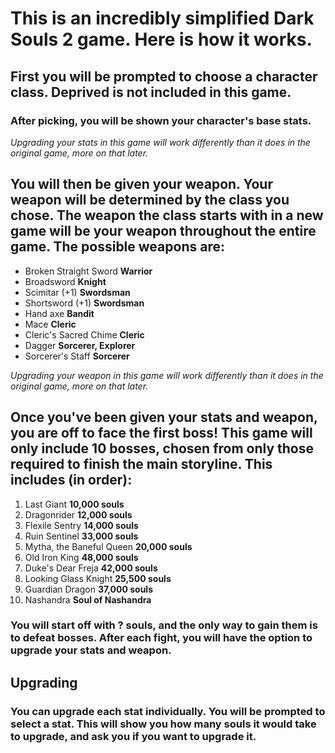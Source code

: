 # This is an incredibly simplified Dark Souls 2 game. Here is how it works.
## First you will be prompted to choose a character class. Deprived is not included in this game.
### After picking, you will be shown your character's base stats.
*Upgrading your stats in this game will work differently than it does in the original game, more on that later.* 
## You will then be given your weapon. Your weapon will be determined by the class you chose. The weapon the class starts with in a new game will be your weapon throughout the entire game. The possible weapons are:  
- Broken Straight Sword **Warrior**
- Broadsword **Knight**
- Scimitar (+1) **Swordsman**
- Shortsword (+1) **Swordsman**
- Hand axe **Bandit**
- Mace **Cleric**
- Cleric's Sacred Chime **Cleric**
- Dagger **Sorcerer, Explorer**
- Sorcerer's Staff **Sorcerer**  
  
*Upgrading your weapon in this game will work differently than it does in the original game, more on that later.*
## Once you've been given your stats and weapon, you are off to face the first boss! This game will only include 10 bosses, chosen from only those required to finish the main storyline. This includes (in order):
1. Last Giant **10,000 souls**
2. Dragonrider **12,000 souls**
3. Flexile Sentry **14,000 souls**
4. Ruin Sentinel **33,000 souls**
8. Mytha, the Baneful Queen **20,000 souls**
6. Old Iron King **48,000 souls**
7. Duke's Dear Freja **42,000 souls**
8. Looking Glass Knight **25,500 souls**
9. Guardian Dragon **37,000 souls**  
10. Nashandra **Soul of Nashandra**

### You will start off with ? souls, and the only way to gain them is to defeat bosses. After each fight, you will have the option to upgrade your stats and weapon.

## Upgrading
### You can upgrade each stat individually. You will be prompted to select a stat. This will show you how many souls it would take to upgrade, and ask you if you want to upgrade it. 